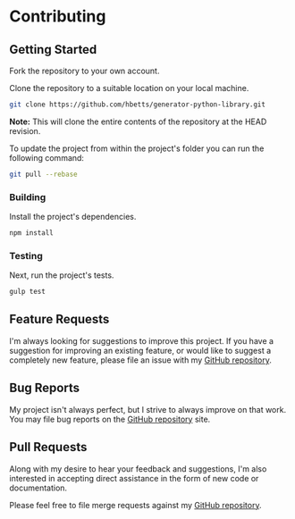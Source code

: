 # Contributing

## Getting Started

Fork the repository to your own account.

Clone the repository to a suitable location on your local machine.

```bash
git clone https://github.com/hbetts/generator-python-library.git
```

**Note:** This will clone the entire contents of the repository at the HEAD revision.

To update the project from within the project's folder you can run the following command:

```bash
git pull --rebase
```

### Building

Install the project's dependencies.

```bash
npm install
```

### Testing

Next, run the project's tests.

```bash
gulp test
```

## Feature Requests

I'm always looking for suggestions to improve this project. If you have a suggestion for improving an existing feature, or would like to suggest a completely new feature, please file an issue with my [GitHub repository](https://github.com/hbetts/generator-python-library/issues).

## Bug Reports

My project isn't always perfect, but I strive to always improve on that work. You may file bug reports on the [GitHub repository](https://github.com/hbetts/generator-python-library/issues) site.

## Pull Requests

Along with my desire to hear your feedback and suggestions, I'm also interested in accepting direct assistance in the form of new code or documentation.

Please feel free to file merge requests against my [GitHub repository](https://github.com/hbetts/generator-python-library/pulls).
